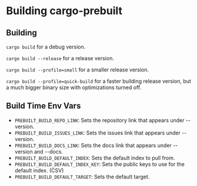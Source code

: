 # Building cargo-prebuilt

## Building

`cargo build` for a debug version.

`cargo build --release` for a release version.

`cargo build --profile=small` for a smaller release version.

`cargo build --profile=quick-build` for a faster building release version,
but a much bigger binary size with optimizations turned off.

## Build Time Env Vars

- `PREBUILT_BUILD_REPO_LINK`: Sets the repository link that appears under --version.
- `PREBUILT_BUILD_ISSUES_LINK`: Sets the issues link that appears under --version.
- `PREBUILT_BUILD_DOCS_LINK`: Sets the docs link that appears under --version and --docs.
- `PREBUILT_BUILD_DEFAULT_INDEX`: Sets the default index to pull from.
- `PREBUILT_BUILD_DEFAULT_INDEX_KEY`: Sets the public keys to use for the default index. (CSV)
- `PREBUILT_BUILD_DEFAULT_TARGET`: Sets the default target.
